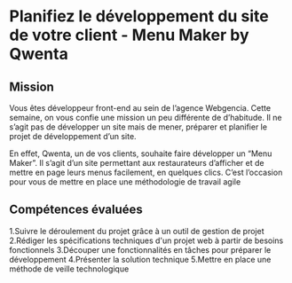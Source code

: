 # Planifiez le développement du site de votre client - Menu Maker by Qwenta

## Mission

Vous êtes développeur front-end au sein de l’agence Webgencia.
Cette semaine, on vous confie une mission un peu différente de d’habitude. Il ne s’agit pas de développer un site mais de mener, préparer et planifier le projet de développement d’un site.

En effet, Qwenta, un de vos clients, souhaite faire développer un “Menu Maker”. Il s’agit d’un site permettant aux restaurateurs d’afficher et de mettre en page leurs menus facilement, en quelques clics.
C’est l’occasion pour vous de mettre en place une méthodologie de travail agile

## Compétences évaluées

1.Suivre le déroulement du projet grâce à un outil de gestion de projet
2.Rédiger les spécifications techniques d'un projet web à partir de besoins fonctionnels
3.Découper une fonctionnalités en tâches pour préparer le développement
4.Présenter la solution technique
5.Mettre en place une méthode de veille technologique
